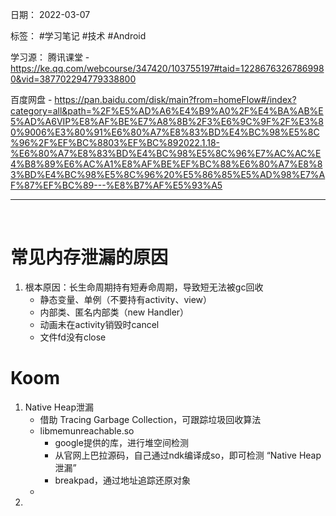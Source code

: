 日期： 2022-03-07

标签： #学习笔记 #技术  #Android 

学习源： 
腾讯课堂 - https://ke.qq.com/webcourse/347420/103755197#taid=12286763267869980&vid=387702294779338800

百度网盘 - https://pan.baidu.com/disk/main?from=homeFlow#/index?category=all&path=%2F%E5%AD%A6%E4%B9%A0%2F%E4%BA%AB%E5%AD%A6VIP%E8%AF%BE%E7%A8%8B%2F3%E6%9C%9F%2F%E3%80%9006%E3%80%91%E6%80%A7%E8%83%BD%E4%BC%98%E5%8C%96%2F%EF%BC%8803%EF%BC%892022.1.18-%E6%80%A7%E8%83%BD%E4%BC%98%E5%8C%96%E7%AC%AC%E4%B8%89%E6%AC%A1%E8%AF%BE%EF%BC%88%E6%80%A7%E8%83%BD%E4%BC%98%E5%8C%96%20%E5%86%85%E5%AD%98%E7%AF%87%EF%BC%89---%E8%B7%AF%E5%93%A5

---
<br>

# 常见内存泄漏的原因
1. 根本原因：长生命周期持有短寿命周期，导致短无法被gc回收
	- 静态变量、单例（不要持有activity、view）
	- 内部类、匿名内部类（new Handler）
	- 动画未在activity销毁时cancel
	- 文件fd没有close


# Koom
1. Native Heap泄漏
	- 借助 Tracing Garbage Collection，可跟踪垃圾回收算法
	- libmemunreachable.so
		- google提供的库，进行堆空间检测
		- 从官网上巴拉源码，自己通过ndk编译成so，即可检测 “Native Heap泄漏”
		- breakpad，通过地址追踪还原对象
	- 
2. 